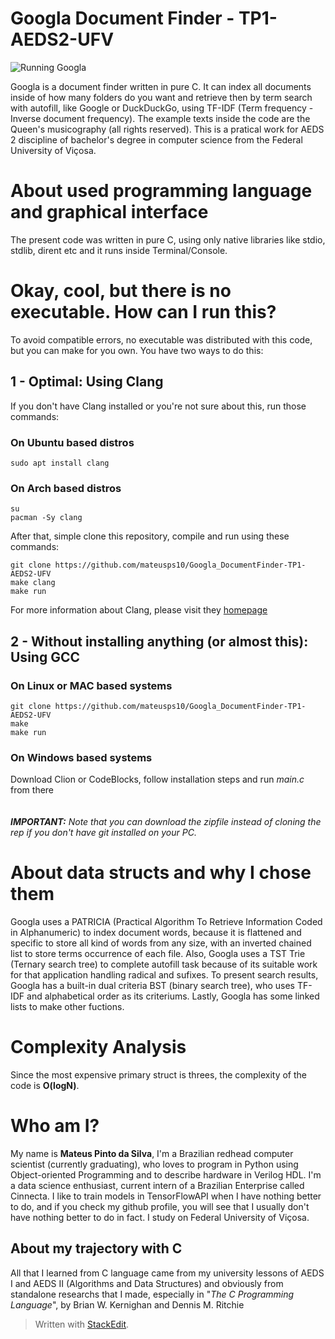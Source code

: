 # Googla Document Finder - TP1-AEDS2-UFV

![Running Googla](https://i.imgur.com/98RVWt6.png)

Googla is a document finder written in pure C. It can index all documents inside of how many folders do you want and retrieve then by term search with autofill, like Google or DuckDuckGo, using TF-IDF (Term frequency - Inverse document frequency).
The example texts inside the code are the Queen's musicography (all rights reserved).
This is a pratical work for AEDS 2 discipline of bachelor's degree in computer science from the Federal University of Viçosa.


# About used programming language and graphical interface

The present code was written in pure C, using only native libraries like stdio, stdlib, dirent etc and it runs inside Terminal/Console.

# Okay, cool, but there is no executable. How can I run this?

To avoid compatible errors, no executable was distributed with this code, but you can make for you own.
You have two ways to do this:

## 1 - Optimal: Using Clang

If you don't have Clang installed or you're not sure about this, run those commands:

### On Ubuntu based distros
    sudo apt install clang
    
### On Arch based distros
    su
    pacman -Sy clang
After that, simple clone this repository, compile and run using these commands:

    git clone https://github.com/mateusps10/Googla_DocumentFinder-TP1-AEDS2-UFV
    make clang
    make run
   For more information about Clang, please visit they [homepage](https://clang.llvm.org/)
## 2 - Without installing anything (or almost this): Using GCC

### On Linux or MAC based systems
    git clone https://github.com/mateusps10/Googla_DocumentFinder-TP1-AEDS2-UFV
    make
    make run

### On Windows based systems
Download Clion or CodeBlocks, follow installation steps and run *main.c* from there
\
\
\
***IMPORTANT:** Note that you can download the zipfile instead of cloning the rep if you don't have git installed on your PC.*




# About data structs and why I chose them
Googla uses a PATRICIA (Practical Algorithm To Retrieve Information Coded in Alphanumeric) to index document words, because it is flattened and specific to store all kind of words from any size, with an inverted chained list to store terms occurrence of each file. Also, Googla uses a TST Trie (Ternary search tree) to complete autofill task because of its suitable work for that application handling radical and sufixes. To present search results, Googla has a built-in dual criteria BST (binary search tree), who uses TF-IDF and alphabetical order as its criteriums. Lastly, Googla has some linked lists to make other fuctions.

# Complexity Analysis
Since the most expensive primary struct is threes, the complexity of the code is **O(logN)**.

# Who am I?
My name is **Mateus Pinto da Silva**, I'm a Brazilian redhead computer scientist (currently graduating), who loves to program in Python using Object-oriented Programming and to describe hardware in Verilog HDL. I'm a data science enthusiast, current intern of a Brazilian Enterprise called Cinnecta. I like to train models in TensorFlowAPI when I have nothing better to do, and if you check my github profile, you will see that I usually don't have nothing better to do in fact. I study on Federal University of Viçosa.

## About my trajectory with C
All that I learned from C language came from my university lessons of AEDS I and AEDS II (Algorithms and Data Structures) and obviously from standalone researchs that I made, especially in "*The C Programming Language*", by Brian W. Kernighan and Dennis M. Ritchie


> Written with [StackEdit](https://stackedit.io/).
